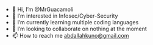 - 👋 Hi, I’m @MrGuacamoli
- 👀 I’m interested in Infosec/Cyber-Security
- 🌱 I’m currently learning multiple coding languages
- 💞️ I’m looking to collaborate on nothing at the moment
- 📫 How to reach me abdallahkuno@gmail.com

<!---
MrGuacamoli/MrGuacamoli is a ✨ special ✨ repository because its `README.md` (this file) appears on your GitHub profile.
You can click the Preview link to take a look at your changes.
--->

